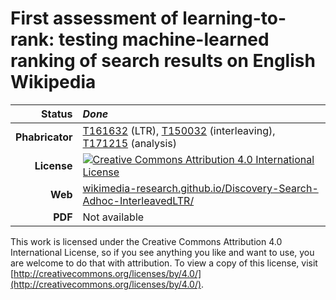 # First assessment of learning-to-rank: testing machine-learned ranking of search results on English Wikipedia

| Status          | *Done* |
|----------------:|:--------------|
| **Phabricator** | [T161632](https://phabricator.wikimedia.org/T161632) (LTR), [T150032](https://phabricator.wikimedia.org/T150032) (interleaving), [T171215](https://phabricator.wikimedia.org/T171215) (analysis) |
| **License**     | [![Creative Commons Attribution 4.0 International License](https://i.creativecommons.org/l/by/4.0/80x15.png)](http://creativecommons.org/licenses/by/4.0/) |
| **Web**         | [wikimedia-research.github.io/Discovery-Search-Adhoc-InterleavedLTR/](https://wikimedia-research.github.io/Discovery-Search-Adhoc-InterleavedLTR/) |
| **PDF**         | Not available |

This work is licensed under the Creative Commons Attribution 4.0 International License, so if you see anything you like and want to use, you are welcome to do that with attribution. To view a copy of this license, visit [http://creativecommons.org/licenses/by/4.0/](http://creativecommons.org/licenses/by/4.0/).

